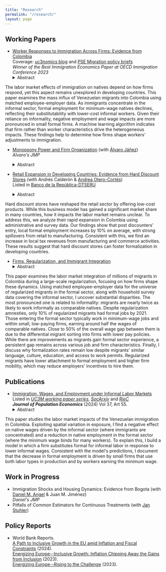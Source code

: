 ```yaml
---
title: "Research"
permalink: "/research/"
layout: page
---
```


## Working Papers
- [Worker Responses to Immigration Across Firms: Evidence from Colombia](https://ludelgad.github.io/files/JMP_Delgado.pdf) \
  Coverage: [uc3nomics blog](https://uc3nomics.uc3m.es/the-missing-link-how-firms-are-key-to-understand-the-adjustments-to-immigration/) and [PSE Migration policy briefs](https://www.calameo.com/read/0074844316280932ce5e2) \
  _Winner of the Best Immigration Economics Paper at OECD Immigration Conference 2023_
  <details><summary>Abstract</summary> <p> 
The labor market effects of immigration on natives depend on how firms respond, yet this aspect remains unexplored in developing countries. This paper examines the mass influx of Venezuelan migrants into Colombia using matched employee-employer data. As immigrants concentrate in the informal sector, formal employment for minimum-wage natives declines, reflecting their substitutability with lower-cost informal workers. Given their reliance on informality, negative employment and wage impacts are more pronounced in small formal firms. A machine learning algorithm indicates that firm rather than worker characteristics drive the heterogeneous impacts. These findings help to determine how firms shape workers' adjustments to immigration.
  </p></details>

- [Monopsony Power and Firm Organization](https://ajanez.github.io/files/working_papers/monopsony-power-and-firm-organization/JMP_Firm_Org.pdf) (with [Álvaro Jáñez](https://ajanez.github.io/)) \
   _Alvaro's JMP_
  <details><summary>Abstract</summary><p> 
  Labor market competition drastically differs for production workers and managers. For instance, in Portugal, there are half as many firms competing for managers as for production workers in the typical local labor market. Using administrative data from Portugal together with a general equilibrium model of oligopsony that incorporates minimum wages and management delegation, we show that monopsony power by firms leads to a welfare loss of 5.7% for production workers and 23.1% for managers relative to an efficient economy. Production workers bear smaller losses because they often work in markets with more competitor firms, view firms as closer substitutes, and are more affected by the minimum wage. The weak monopsony power of low-wage firms over production workers implies that raising the statutory minimum wage reduces overall welfare and affects managers through worker reallocation and delegation adjustments. Moving from the benchmark to an occupation-based minimum wage that optimally addresses monopsony power increases welfare by about 0.2% for both occupations. 
  </p> </details>

- [Retail Expansion in Developing Countries: Evidence from Hard Discount Stores](https://ludelgad.github.io/files/Hard_Discount_Stores.pdf) (with Andrés Calderón & [Andrea Otero-Cortés](https://sites.google.com/view/andrea-otero-cortes/home))\
  Listed in [Banco de la República-DTSERU](https://repositorio.banrep.gov.co/bitstream/handle/20.500.12134/10785/DTSERU_326.pdf?sequence=9&isAllowed=y)  
  <details><summary>Abstract</summary><p> 
Hard discount stores have reshaped the retail sector by offering low-cost products. While this business model has gained a significant market share in many countries, how it impacts the labor market remains unclear. To address this, we analyze their rapid expansion in Colombia using administrative and survey data. Our findings show that post discounters' entry, local formal employment increases by 10% on average, with strong spillovers from retail to manufacturing. Consistent with this, we find an increase in local tax revenues from manufacturing and commerce activities. These results suggest that hard discount stores can foster formalization in developing countries.
  </p> </details>

- [Firms, Regularization, and Immigrant Integration](https://ludelgad.github.io/files/Assimilation_LADP.pdf)  
  <details><summary>Abstract</summary><p> 
This paper examines the labor market integration of millions of migrants in Colombia during a large-scale regularization, focusing on how firms shape these dynamics. Using matched employee-employer data for the universe of regularized migrants in the formal sector, along with household survey data covering the informal sector, I uncover substantial disparities. The most pronounced one is related to informality: migrants are nearly twice as likely to work informally as comparable natives. Despite regularization amnesties, only 10% of regularized migrants had formal jobs by 2021. Those entering the formal sector typically work in minimum-wage jobs and within small, low-paying firms, earning around half the wages of comparable natives. Close to 50% of the overall wage gap between them is due to the differential migrant sorting into firms with lower pay policies. While there are improvements as migrants gain formal sector experience, a persistent gap remains across various job and firm characteristics. Finally, I discuss why formalization rates remain low despite migrants' similar language, culture, education, and access to work permits. Regularized migrants have lower attachment to formal employment and higher firm mobility, which may reduce employers' incentives to hire them. </p> </details>

## Publications
- [Immigration, Wages, and Employment under Informal Labor Markets](https://doi.org/10.1007/s00148-024-01028-5)\
Listed in *[UC3M working paper series](https://e-archivo.uc3m.es/handle/10016/35664)*, *[SocArxiv](https://osf.io/preprints/socarxiv/acr4v)* and *[RieC](https://repositorio.redinvestigadores.org/handle/Riec/118)* \
***Journal of Population Economics*** (2024) Vol 37, Art 55.
  <details><summary>Abstract</summary><p> 
This paper studies the labor market impacts of the Venezuelan immigration in Colombia. Exploiting spatial variation in exposure, I find a negative effect on native wages driven by the informal sector (where immigrants are concentrated) and a reduction in native employment in the formal sector (where the minimum wage binds for many workers). To explain this, I build a model in which a firm substitutes formal for informal labor in response to lower informal wages. Consistent with the model's predictions, I document that the decrease in formal employment is driven by small firms that use both labor types in production and by workers earning the minimum wage.
  </p> </details>
  
## Work in Progress
  
- Immigration Shocks and Housing Dynamics: Evidence from Bogota (with [Daniel M. Angel](https://sites.google.com/view/danielmangel/home) & Juan M. Jiménez) \
   _Daniel's JMP_
- Pitfalls of Common Estimators for Continuous Treatments (with [Jan Stuhler](https://janstuhler.com/))
  
## Policy Reports
- World Bank Reports. \
[A Path to Inclusive Growth in the EU amid Inflation and Fiscal Constraints](https://documents1.worldbank.org/curated/en/099121724035078520/pdf/P50045917da9dd0e5188d31194d03f6c875.pdf) (2024).\
[Energizing Europe--Inclusive Growth: Inflation Chipping Away the Gains from Inclusion](https://documents1.worldbank.org/curated/en/099051123175082267/pdf/P18028109bfab800b0a771047dfd6c90089.pdf) (2023). \
[Energizing Europe--Rising to the Challenge](https://openknowledge.worldbank.org/server/api/core/bitstreams/fb00fa8a-9cfd-4b3e-87a4-c206dd244571/content) (2023).
